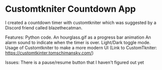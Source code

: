 # Customtkniter Countdown App

I created a countdown timer with customtkniter which was suggested by a Discord friend called blazethecatman.

Features:
Python code.
An hourglass.gif as a progress bar animation
An alarm sound to indicate when the timer is over.
Light/Dark toggle mode.
Usage of Customtkniter to make a more modern UI 
(Link to CustomTkniter: https://customtkinter.tomschimansky.com/)


Issues:
There is a pause/resume button that I haven't figured out yet
